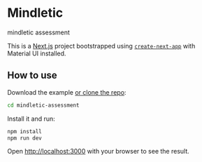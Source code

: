 # Mindletic
mindletic assessment

This is a [Next.js](https://nextjs.org/) project bootstrapped using [`create-next-app`](https://github.com/vercel/next.js/tree/HEAD/packages/create-next-app) with Material UI installed.

## How to use

Download the example [or clone the repo](https://github.com/Innykemi/mindletic):

<!-- #default-branch-switch -->

```bash
cd mindletic-assessment
```

Install it and run:

```bash
npm install
npm run dev
```

Open [http://localhost:3000](http://localhost:3000) with your browser to see the result.
